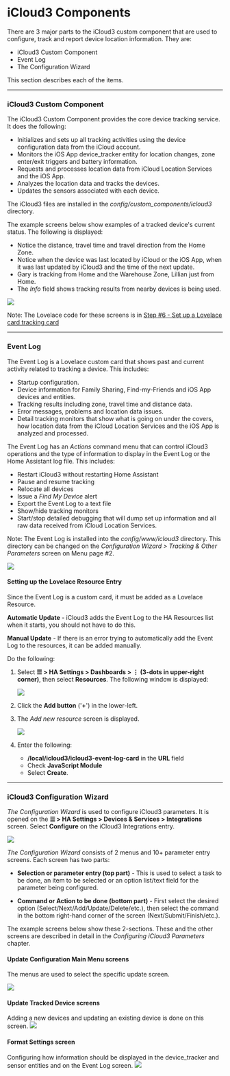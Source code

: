 # iCloud3 Components

There are 3 major parts to the iCloud3 custom component that are used to configure, track and report device location information. They are:

- iCloud3 Custom Component 
- Event Log
- The Configuration Wizard

This section describes each of the items.



------

### iCloud3 Custom Component

The iCloud3 Custom Component provides the core device tracking service. It does the following:
  - Initializes and sets up all tracking activities using the device configuration data from the iCloud account.
  - Monitors the iOS App device_tracker entity for location changes, zone enter/exit triggers and battery information.
  - Requests and processes location data from iCloud Location Services and the iOS App.
  - Analyzes the location data and tracks the devices.
  - Updates the sensors associated with each device.

  The iCloud3 files are installed in the *config/custom_components/icloud3* directory. 

The example screens below show examples of a tracked device's current status. The following is displayed:

- Notice the distance, travel time and travel direction from the Home Zone. 
- Notice when the device was last located by iCloud or the iOS App, when it was last updated by iCloud3 and the time of the next update. 
- Gary is tracking from Home and the Warehouse Zone, Lillian just from Home.
- The *Info* field shows tracking results from nearby devices is being used.

![](../images/tracking-gary-lillian-home.png)

Note: The Lovelace code for these screens is in [Step #6 - Set up a Lovelace card tracking card](.../2.0-installing-and-configuring?id=step-6-set-up-a-lovelace-card-tracking-card) 

------

### Event Log

The Event Log is a Lovelace custom card that shows past and current activity related to tracking a device. This includes:

- Startup configuration.
- Device information for Family Sharing, Find-my-Friends and iOS App devices and entities.
- Tracking results including zone, travel time and distance data.
- Error messages, problems and location data issues.
- Detail tracking monitors that show what is going on under the covers, how location data from the iCloud Location Services and the iOS App is analyzed and processed.

The Event Log has an *Actions* command menu that can control iCloud3 operations and the type of information to display in the Event Log or the Home Assistant log file. This includes:
- Restart iCloud3 without restarting Home Assistant
- Pause and resume tracking
- Relocate all devices
- Issue a *Find My Device* alert
- Export the Event Log to a text file
- Show/hide tracking monitors
- Start/stop detailed debugging that will dump set up information and all raw data received from iCloud Location Services.

Note: The Event Log is installed into the *config/www/icloud3* directory. This directory can be changed on the *Configuration Wizard > Tracking & Other Parameters* screen on Menu page #2.


![](../images/tracking-gary-lillian-home-evlog.png)



#### Setting up the Lovelace Resource Entry

Since the Event Log is a custom card, it must be added as a Lovelace Resource. 

**Automatic Update** - iCloud3 adds the Event Log to the HA Resources list when it starts, you should not have to do this.

**Manual Update** - If there is an error trying to automatically add the Event Log to the resources, it can be added manually.

Do the following:

1. Select **☰ > HA Settings > Dashboards > ⋮ (3-dots in upper-right corner)**, then select **Resources**. The following window is displayed:

   ![](../images/lovelace-resources-list.png)

2. Click the **Add button** ('**+**') in the lower-left. 

3. The *Add new resource* screen is displayed.

   ![](../images/lovelace-resources-add.png)

   

4. Enter the following:

   - **/local/icloud3/icloud3-event-log-card** in the **URL** field
   - Check **JavaScript Module**
   - Select **Create**.



------

### iCloud3 Configuration Wizard

*The Configuration Wizard* is used to configure iCloud3 parameters.  It is opened on the **☰ > HA Settings > Devices & Services > Integrations** screen. Select **Configure** on the iCloud3 Integrations entry.

![](../images/cf-configure.png)

*The Configuration Wizard* consists of 2 menus and 10+ parameter entry screens. Each screen has two parts:

- **Selection or parameter entry (top part)** - This is used to select a task to be done, an item to be selected or an option list/text field for the parameter being configured.

- **Command or Action to be done (bottom part)** - First select the desired option (Select/Next/Add/Update/Delete/etc.), then select the command in the bottom right-hand corner of the screen (Next/Submit/Finish/etc.).

The example screens below show these 2-sections. These and the other screens are described in detail in the *Configuring iCloud3 Parameters* chapter.



#### Update Configuration Main Menu screens

The menus are used to select the specific update screen.

![](../images/cf-menu-1-2-sbs.png)



#### Update Tracked Device screens

Adding a new devices and updating an existing device is done on this screen.
![](../images/cf-device-update.png)



#### Format Settings screen

Configuring how information should be displayed in the device_tracker and sensor entities and on the Event Log screen. 
![](../images/cf-format-settings.png)

